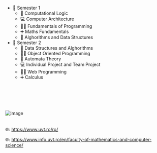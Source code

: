 - 📂 Semester 1
  - 🧮 Computational Logic
  - 💻 Computer Architecture
  - 👨‍💻 Fundamentals of Programming
  - ➕ Maths Fundamentals
  - 📂 Alghorithms and Data Structures
- 📂 Semester 2
  - 📂 Data Structures and Alghorithms
  - 👨‍💻 Object Oriented Programming
  - 📝 Automata Theory
  - 💻 Individual Project and Team Project
  - 👨‍💻 Web Programming
  - ➕ Calculus

<br>
<br>
<br>
<br>

![image](https://user-images.githubusercontent.com/92999481/169172665-3f6d4261-fbe1-49f9-a9a7-93ffd468e8a4.png)
<br>
<br>
<br>
🌐: https://www.uvt.ro/ro/

🌐: https://www.info.uvt.ro/en/faculty-of-mathematics-and-computer-science/
